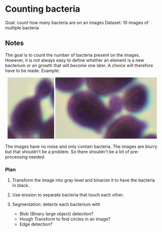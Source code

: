 # Counting bacteria
Goal: count how many bacteria are on an images
Dataset: 10 images of multiple bacteria

## Notes
The goal is to count the number of bacteria present on the images. However, it is not always easy to define whether an element is a new bacterium or an growth that will become one later. 
A choice will therefore have to be made. Example:

<p align="center">
<img src="images/screenshots/1.png" height="200px"/>
<img src="images/screenshots/2.png" height="200px"/>
</p>

The images have no noise and only contain bacteria. The images are blurry but that shouldn't be a problem. So there shouldn't be a lot of pre-processing needed.

### Plan
1. Transform the image into gray level and binarize it to have the bacteria in black.
   
2. Use erosion to separate bacteria that touch each other.

3. Segmentation: detects each bacterium with
   - Blob (Binary large object) detection?
   - Hough Transform to find circles in an image?
   - Edge detection?